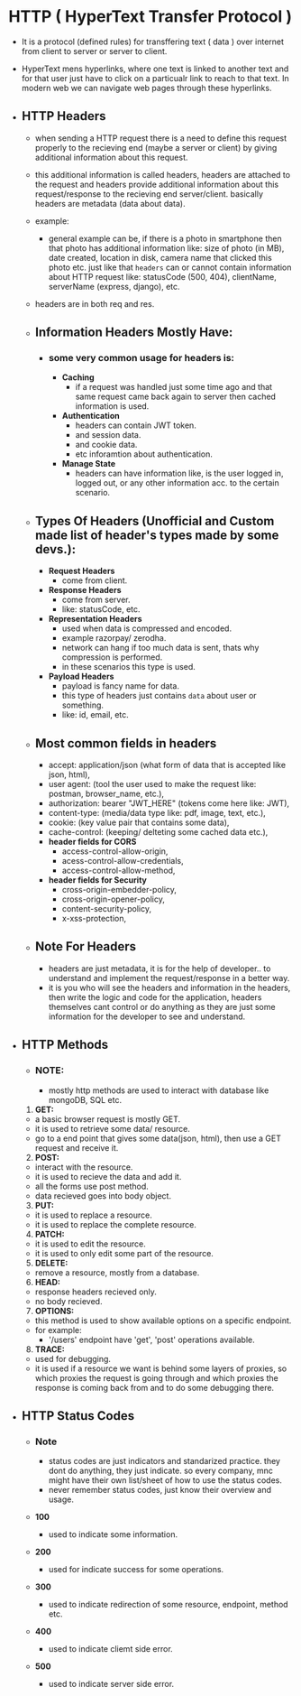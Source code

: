 # HTTP ( HyperText Transfer Protocol )

- It is a protocol (defined rules) for transffering text ( data ) over internet from client to server or server to client.
- HyperText mens hyperlinks, where one text is linked to another text and for that user just have to click on a particualr link to reach to that text. In modern web we can navigate web pages through these hyperlinks.

- ## HTTP Headers

  - when sending a HTTP request there is a need to define this request properly to the recieving end (maybe a server or client) by giving additional information about this request.
  - this additional information is called headers, headers are attached to the request and headers provide additional information about this request/response to the recieving end server/client. basically headers are metadata (data about data).
  - example:
    - general example can be,
      if there is a photo in smartphone then that photo has additional information like: size of photo (in MB), date created, location in disk, camera name that clicked this photo etc.
      just like that `headers` can or cannot contain information about HTTP request like: statusCode (500, 404), clientName, serverName (express, django), etc.
  - headers are in both req and res.

  - ## Information Headers Mostly Have:

    - ### some very common usage for headers is:
      - **Caching**
        - if a request was handled just some time ago and that same request came back again to server then cached information is used.
      - **Authentication**
        - headers can contain JWT token.
        - and session data.
        - and cookie data.
        - etc inforamtion about authentication.
      - **Manage State**
        - headers can have information like,
          is the user logged in, logged out, or any other information acc. to the certain scenario.

  - ## Types Of Headers (Unofficial and Custom made list of header's types made by some devs.):

    - **Request Headers**
      - come from client.
    - **Response Headers**
      - come from server.
      - like: statusCode, etc.
    - **Representation Headers**
      - used when data is compressed and encoded.
      - example razorpay/ zerodha.
      - network can hang if too much data is sent, thats why compression is performed.
      - in these scenarios this type is used.
    - **Payload Headers**
      - payload is fancy name for data.
      - this type of headers just contains `data` about user or something.
      - like: id, email, etc.

  - ## Most common fields in headers

    - accept: application/json (what form of data that is accepted like json, html),
    - user agent: (tool the user used to make the request like: postman, browser_name, etc.),
    - authorization: bearer "JWT_HERE" (tokens come here like: JWT),
    - content-type: (media/data type like: pdf, image, text, etc.),
    - cookie: (key value pair that contains some data),
    - cache-control: (keeping/ delteting some cached data etc.),
    - **header fields for CORS**
      - access-control-allow-origin,
      - acess-control-allow-credentials,
      - access-control-allow-method,
    - **header fields for Security**
      - cross-origin-embedder-policy,
      - cross-origin-opener-policy,
      - content-security-policy,
      - x-xss-protection,

  - ## Note For Headers
    - headers are just metadata, it is for the help of developer.. to understand and implement the request/response in a better way.
    - it is you who will see the headers and information in the headers,
      then write the logic and code for the application,
      headers themselves cant control or do anything as they are just some
      information for the developer to see and understand.

- ## HTTP Methods

  - ### NOTE:
    - mostly http methods are used to interact with database like mongoDB, SQL etc.

  1. **GET:**

  - a basic browser request is mostly GET.
  - it is used to retrieve some data/ resource.
  - go to a end point that gives some data(json, html),
    then use a GET request and receive it.

  2. **POST:**

  - interact with the resource.
  - it is used to recieve the data and add it.
  - all the forms use post method.
  - data recieved goes into body object.

  3. **PUT:**

  - it is used to replace a resource.
  - it is used to replace the complete resource.

  4. **PATCH:**

  - it is used to edit the resource.
  - it is used to only edit some part of the resource.

  5. **DELETE:**

  - remove a resource, mostly from a database.

  6. **HEAD:**

  - response headers recieved only.
  - no body recieved.

  7. **OPTIONS:**

  - this method is used to show available options on a specific endpoint.
  - for example:
    - '/users' endpoint have 'get', 'post' operations available.

  8. **TRACE:**

  - used for debugging.
  - it is used if a resource we want is behind some layers of proxies,
    so which proxies the request is going through and which proxies the response is coming back from and to do some debugging there.

- ## HTTP Status Codes

  - ### Note

    - status codes are just indicators and standarized practice.
      they dont do anything, they just indicate.
      so every company, mnc might have their own list/sheet of how to use the status codes.
    - never remember status codes, just know their overview and usage.

  - **100**
    - used to indicate some information.
  - **200**
    - used for indicate success for some operations.
  - **300**
    - used to indicate redirection of some resource, endpoint, method etc.
  - **400**
    - used to indicate cliemt side error.
  - **500**
    - used to indicate server side error.
